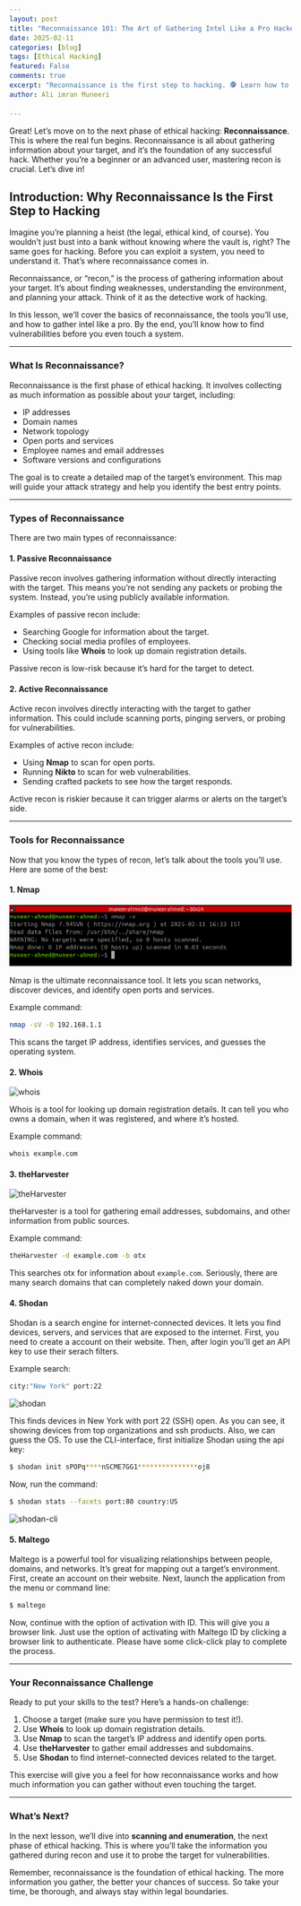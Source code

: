 ```yaml
---
layout: post
title: "Reconnaissance 101: The Art of Gathering Intel Like a Pro Hacker"
date: 2025-02-11
categories: [blog]
tags: [Ethical Hacking]
featured: False
comments: true
excerpt: "Reconnaissance is the first step to hacking. 🕵️ Learn how to gather intel like a pro hacker with tools like Nmap, Shodan, and theHarvester"
author: Ali imran Muneeri

---
```


Great! Let’s move on to the next phase of ethical hacking: **Reconnaissance**. This is where the real fun begins. Reconnaissance is all about gathering information about your target, and it’s the foundation of any successful hack. Whether you’re a beginner or an advanced user, mastering recon is crucial. Let’s dive in!

## **Introduction: Why Reconnaissance Is the First Step to Hacking**

Imagine you’re planning a heist (the legal, ethical kind, of course). You wouldn’t just bust into a bank without knowing where the vault is, right? The same goes for hacking. Before you can exploit a system, you need to understand it. That’s where reconnaissance comes in.  

Reconnaissance, or “recon,” is the process of gathering information about your target. It’s about finding weaknesses, understanding the environment, and planning your attack. Think of it as the detective work of hacking.  

In this lesson, we’ll cover the basics of reconnaissance, the tools you’ll use, and how to gather intel like a pro. By the end, you’ll know how to find vulnerabilities before you even touch a system.  

---

### **What Is Reconnaissance?**

Reconnaissance is the first phase of ethical hacking. It involves collecting as much information as possible about your target, including:  

- IP addresses  
- Domain names  
- Network topology  
- Open ports and services  
- Employee names and email addresses  
- Software versions and configurations  

The goal is to create a detailed map of the target’s environment. This map will guide your attack strategy and help you identify the best entry points.  

---

### **Types of Reconnaissance**

There are two main types of reconnaissance:  

#### **1. Passive Reconnaissance**

Passive recon involves gathering information without directly interacting with the target. This means you’re not sending any packets or probing the system. Instead, you’re using publicly available information.  

Examples of passive recon include:  

- Searching Google for information about the target.  
- Checking social media profiles of employees.  
- Using tools like **Whois** to look up domain registration details.  

Passive recon is low-risk because it’s hard for the target to detect.  

#### **2. Active Reconnaissance**

Active recon involves directly interacting with the target to gather information. This could include scanning ports, pinging servers, or probing for vulnerabilities.  

Examples of active recon include:  

- Using **Nmap** to scan for open ports.  
- Running **Nikto** to scan for web vulnerabilities.  
- Sending crafted packets to see how the target responds.  

Active recon is riskier because it can trigger alarms or alerts on the target’s side.  

---

### **Tools for Reconnaissance**

Now that you know the types of recon, let’s talk about the tools you’ll use. Here are some of the best:  

#### **1. Nmap**

<img src="/assets/images/2025-02-11_16-42.png" alt="Nmap" class="img">

Nmap is the ultimate reconnaissance tool. It lets you scan networks, discover devices, and identify open ports and services.  

Example command:  

```bash
nmap -sV -O 192.168.1.1
```

This scans the target IP address, identifies services, and guesses the operating system.  

#### **2. Whois**
<img src="https://github.com/user-attachments/assets/1e6a2070-9ac1-4756-bcdf-d3d8e4af8e47" alt="whois" class="img">


Whois is a tool for looking up domain registration details. It can tell you who owns a domain, when it was registered, and where it’s hosted.  

Example command:  

```bash
whois example.com
```

#### **3. theHarvester**

<img src="https://github.com/user-attachments/assets/be175cbd-9987-4fda-9c8c-198fc143a91c" alt="theHarvester" class="img">

theHarvester is a tool for gathering email addresses, subdomains, and other information from public sources.  

Example command:  

```bash
theHarvester -d example.com -b otx
```

This searches otx for information about `example.com`. Seriously, there are many search domains that can completely naked down your domain.

#### **4. Shodan**

Shodan is a search engine for internet-connected devices. It lets you find devices, servers, and services that are exposed to the internet. First, you need to create a account on their website. Then, after login you'll get an API key to use their serach filters.

Example search:  

```bash
city:"New York" port:22
```
<img src="https://github.com/user-attachments/assets/e1ec0b82-11a5-4c52-9d70-e212a5a05c1d" alt="shodan" class="img">

This finds devices in New York with port 22 (SSH) open.  As you can see, it showing devices from top organizations and ssh products. Also, we can guess the OS.
To use the CLI-interface, first initialize Shodan using the api key:

```bash
$ shodan init sPOPq****nSCME7GG1***************oj8
```
Now, run the command:

```bash
$ shodan stats --facets port:80 country:US
```

<img src="https://github.com/user-attachments/assets/ed78c056-6d05-4293-bd0a-e58b8c695e0e" alt="shodan-cli" class="img">


#### **5. Maltego**

Maltego is a powerful tool for visualizing relationships between people, domains, and networks. It’s great for mapping out a target’s environment. First, create an account on their website. Next, launch the application from the menu or command line:

```bash
$ maltego
```
Now, continue with the option of activation with ID. This will give you a browser link. Just use the option of activating with Maltego ID by clicking a browser link to authenticate. Please have some click-click play to complete the process.

---

### **Your Reconnaissance Challenge**

Ready to put your skills to the test? Here’s a hands-on challenge:  

1. Choose a target (make sure you have permission to test it!).  
2. Use **Whois** to look up domain registration details.  
3. Use **Nmap** to scan the target’s IP address and identify open ports.  
4. Use **theHarvester** to gather email addresses and subdomains.  
5. Use **Shodan** to find internet-connected devices related to the target.  

This exercise will give you a feel for how reconnaissance works and how much information you can gather without even touching the target.  

---

### **What’s Next?**

In the next lesson, we’ll dive into **scanning and enumeration**, the next phase of ethical hacking. This is where you’ll take the information you gathered during recon and use it to probe the target for vulnerabilities.  

Remember, reconnaissance is the foundation of ethical hacking. The more information you gather, the better your chances of success. So take your time, be thorough, and always stay within legal boundaries.  
